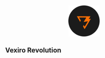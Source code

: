 <p align="center">
  <img src="icon/icon.png" alt="Frame Hub Logo" width="100" />
</p>

## Vexiro Revolution
